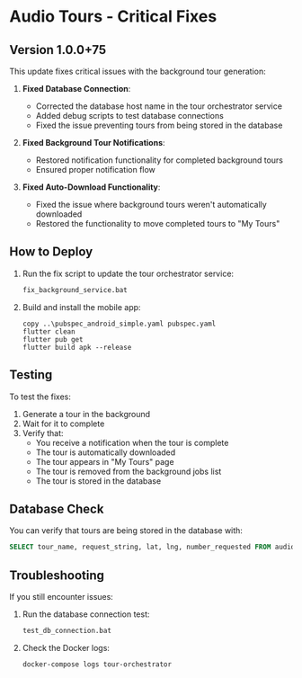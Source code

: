 # Audio Tours - Critical Fixes

## Version 1.0.0+75

This update fixes critical issues with the background tour generation:

1. **Fixed Database Connection**:
   - Corrected the database host name in the tour orchestrator service
   - Added debug scripts to test database connections
   - Fixed the issue preventing tours from being stored in the database

2. **Fixed Background Tour Notifications**:
   - Restored notification functionality for completed background tours
   - Ensured proper notification flow

3. **Fixed Auto-Download Functionality**:
   - Fixed the issue where background tours weren't automatically downloaded
   - Restored the functionality to move completed tours to "My Tours"

## How to Deploy

1. Run the fix script to update the tour orchestrator service:
   ```bash
   fix_background_service.bat
   ```

2. Build and install the mobile app:
   ```
   copy ..\pubspec_android_simple.yaml pubspec.yaml
   flutter clean
   flutter pub get
   flutter build apk --release
   ```

## Testing

To test the fixes:
1. Generate a tour in the background
2. Wait for it to complete
3. Verify that:
   - You receive a notification when the tour is complete
   - The tour is automatically downloaded
   - The tour appears in "My Tours" page
   - The tour is removed from the background jobs list
   - The tour is stored in the database

## Database Check

You can verify that tours are being stored in the database with:

```sql
SELECT tour_name, request_string, lat, lng, number_requested FROM audio_tours;
```

## Troubleshooting

If you still encounter issues:
1. Run the database connection test:
   ```bash
   test_db_connection.bat
   ```

2. Check the Docker logs:
   ```bash
   docker-compose logs tour-orchestrator
   ```